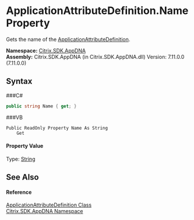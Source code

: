# ApplicationAttributeDefinition.Name Property 
 

Gets the name of the <a href="T_Citrix_SDK_AppDNA_ApplicationAttributeDefinition">ApplicationAttributeDefinition</a>.

**Namespace:**&nbsp;<a href="N_Citrix_SDK_AppDNA">Citrix.SDK.AppDNA</a><br />**Assembly:**&nbsp;Citrix.SDK.AppDNA (in Citrix.SDK.AppDNA.dll) Version: 7.11.0.0 (7.11.0.0)

## Syntax

###C#
```csharp
public string Name { get; }
```

###VB
```vbnet
Public ReadOnly Property Name As String
	Get
```


#### Property Value
Type: <a href="http://msdn2.microsoft.com/en-us/library/s1wwdcbf" target="_blank">String</a>

## See Also


#### Reference
<a href="T_Citrix_SDK_AppDNA_ApplicationAttributeDefinition">ApplicationAttributeDefinition Class</a><br /><a href="N_Citrix_SDK_AppDNA">Citrix.SDK.AppDNA Namespace</a><br />